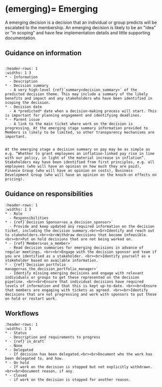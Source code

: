 (emerging)=
Emerging
========

A emerging decision is a decision that an individual or group predicts will be escalated to the membership. An emerging decision is likely to be an "idea" or "in scoping" and have few implementation details and little supporting documentation.

## Guidance on information

``` {include} ../../../snippets/status-information.md
```


```{list-table} Details of information for an Emerging decision
:header-rows: 1
:widths: 1 3
* - Information
  - Description
* - Decision summary 
  - A very high-level {ref}`summary<decision_summary>` of the predicted decision theme. This may include a summary of the likely benefits and impact and any stakeholders who have been identified in scoping the decision.
* - Decision date
  - A *predicted* date when a decision-making process will start. This is important for planning engagement and identifying deadlines.
* - Parent issue
  - A link to the main ticket where work on the decision is progressing. At the emerging stage summary information provided to Members is likely to be limited, so other transparency mechanisms are important.  
```

```{note} **Example decision**: increasing basic pay<br>

At the emerging stage a decision summary on pay may be as simple as e.g. “Whether to grant employees an inflation-linked pay rise in line with our policy, in light of the material increase in inflation”. Stakeholders may have been identified from first principles, e.g. all employees (who will have an opinion on how much they are paid), Finance Group (who will have an opinion on costs), Business Development Group (who will have an opinion on the knock-on effects on pricing).

```
## Guidance on responsibilities

```{list-table} Responsibilities for Emerging decisions
:header-rows: 1
:widths: 1 3
* - Role
  - Responsibilities
* - {ref}`Decision Sponsor<as_a_decision_sponsor>`
  - Provide and keep updated any required information on the decision ticket, including the decision summary.<br><br>Identify and reach out to stakeholders.<br><br>Withdraw decisions that become infeasible. <br><br>Put on hold decisions that are not being worked on.
* - {ref}`Members<as_a_member>`
  - Read decision summaries for emerging decisions in advance of regular meetings. <br><br>Engage with the decision sponsor and team if you are identified as a stakeholder. <br><br>Identify yourself as a stakeholder based on available information.
* - {ref}`Decision portfolio manager<as_the_decision_portfolio_manager>`
  - Identify missing emerging decisions and engage with relevant individuals or groups to get these represented on the decision pipeline. <br><br>Ensure that individual decisions have required levels of information and that this is kept up-to-date. <br><br>Ensure that members are engaging with tickets as agreed. <br><br>Identify decisions that are not progressing and work with sponsors to put these on hold or restart work.

```


## Workflows

```{list-table} Allowed transitions from Emerging status
:header-rows: 1
:widths: 1 3
* - Status
  - Description and requirements to progress
* - {ref}`in_draft`
  - None
* - Delegated
  - If decision has been delegated.<br><br>Document who the work has been delegated to, and how.
* - On hold
  - If work on the decision is stopped but not explicitly withdrawn.<br><br>Document reason, if any.
* - Closed
  - if work on the decision is stopped for another reason.
```